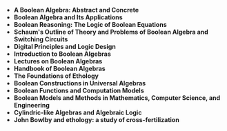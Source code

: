 
<ul>
  
 <li><b><a target="_blank" href="https://github.com/manjunath5496/Boolean-Algebra-Books/blob/master/boln(1).pdf" style="text-decoration:none;">A Boolean Algebra: Abstract and Concrete</a></b></li>
  
<li><b><a target="_blank" href="https://github.com/manjunath5496/Boolean-Algebra-Books/blob/master/boln(2).pdf" style="text-decoration:none;">Boolean Algebra and Its Applications</a></b></li>

<li><b><a target="_blank" href="https://github.com/manjunath5496/Boolean-Algebra-Books/blob/master/boln(3).pdf" style="text-decoration:none;"> Boolean Reasoning: The Logic of Boolean Equations</a></b></li>
<li><b><a target="_blank" href="https://github.com/manjunath5496/Boolean-Algebra-Books/blob/master/boln(4).pdf" style="text-decoration:none;"> Schaum's Outline of Theory and Problems of Boolean Algebra and Switching Circuits</a></b></li>
                            
  <li><b><a target="_blank" href="https://github.com/manjunath5496/Boolean-Algebra-Books/blob/master/boln(5).pdf" style="text-decoration:none;">Digital Principles and Logic Design</a></b></li>  
     <li><b><a target="_blank" href="https://github.com/manjunath5496/Boolean-Algebra-Books/blob/master/boln(6).pdf" style="text-decoration:none;">Introduction to Boolean Algebras</a></b></li>  
  
<li><b><a target="_blank" href="https://github.com/manjunath5496/Boolean-Algebra-Books/blob/master/boln(7).pdf" style="text-decoration:none;">Lectures on Boolean Algebras</a></b></li>
<li><b><a target="_blank" href="https://github.com/manjunath5496/Boolean-Algebra-Books/blob/master/boln(8).pdf" style="text-decoration:none;">Handbook of Boolean Algebras</a></b></li>
  
<li><b><a target="_blank" href="https://github.com/manjunath5496/Boolean-Algebra-Books/blob/master/boln(9).pdf" style="text-decoration:none;">The Foundations of Ethology</a></b></li>  
     <li><b><a target="_blank" href="https://github.com/manjunath5496/Boolean-Algebra-Books/blob/master/boln(10).pdf" style="text-decoration:none;">Boolean Constructions in Universal Algebras</a></b></li>  
  
<li><b><a target="_blank" href="https://github.com/manjunath5496/Boolean-Algebra-Books/blob/master/boln(11).pdf" style="text-decoration:none;">Boolean Functions and Computation Models</a></b></li>

 <li><b><a target="_blank" href="https://github.com/manjunath5496/Boolean-Algebra-Books/blob/master/boln(12).pdf" style="text-decoration:none;">Boolean Models and Methods in Mathematics, Computer Science, and Engineering</a></b></li>  
     <li><b><a target="_blank" href="https://github.com/manjunath5496/Boolean-Algebra-Books/blob/master/boln(13).pdf" style="text-decoration:none;">Cylindric-like Algebras and Algebraic Logic</a></b></li>  
  
<li><b><a target="_blank" href="https://github.com/manjunath5496/Boolean-Algebra-Books/blob/master/boln(14).pdf" style="text-decoration:none;">John Bowlby and ethology: a study of cross-fertilization</a></b></li>
 
  
  

</ul>
